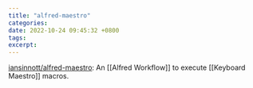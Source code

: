 ```yaml
---
title: "alfred-maestro"
categories: 
date: 2022-10-24 09:45:32 +0800
tags: 
excerpt: 
---
```


[iansinnott/alfred-maestro](https://github.com/iansinnott/alfred-maestro): An [[Alfred Workflow]] to execute [[Keyboard Maestro]] macros.







